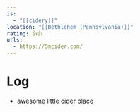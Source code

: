 ```yaml
---
is:
  - "[[cidery]]"
location: "[[Bethlehem (Pennsylvania)]]"
rating: 👍👍
urls:
  - https://5mcider.com/
---
```

# Log
- awesome little cider place